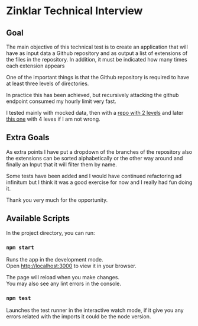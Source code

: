 # Zinklar Technical Interview

## Goal

The main objective of this technical test is to create an application that will have as input data a Github repository and as output a list of extensions of the files in the repository. In addition, it must be indicated how many times each extension appears

One of the important things is that the Github repository is required to have at least three levels of directories.

In practice this has been achieved, but recursively attacking the github endpoint consumed my hourly limit very fast.

I tested mainly with mocked data, then with a [repo with 2 levels](https://github.com/argoproj/argo-site/tree/master) and later [this one](https://github.com/zero-to-mastery/book-tracker) with 4 leves if I am not wrong.

## Extra Goals

As extra points I have put a dropdown of the branches of the repository also the extensions can be sorted alphabetically or the other way around and finally an Input that it will filter them by name.

Some tests have been added and I would have continued refactoring ad infinitum but I think it was a good exercise for now and I really had fun doing it.

Thank you very much for the opportunity.

## Available Scripts

In the project directory, you can run:

### `npm start`

Runs the app in the development mode.\
Open [http://localhost:3000](http://localhost:3000) to view it in your browser.

The page will reload when you make changes.\
You may also see any lint errors in the console.

### `npm test`

Launches the test runner in the interactive watch mode, if it give you any errors related with the imports it could be the node version.
